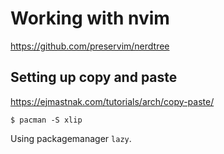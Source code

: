 # Working with nvim

https://github.com/preservim/nerdtree

## Setting up copy and paste

https://ejmastnak.com/tutorials/arch/copy-paste/

```
$ pacman -S xlip
```

Using packagemanager `lazy`.